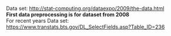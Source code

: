 Data set: http://stat-computing.org/dataexpo/2009/the-data.html <br/>
**First data preprocessing is for dataset from 2008** <br />
For recent years Data set: https://www.transtats.bts.gov/DL_SelectFields.asp?Table_ID=236 
